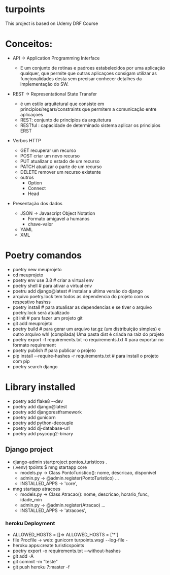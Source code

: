 # turpoints
This project is based on Udemy DRF Course


# Conceitos:
  - API -> Application Programming Interface
    -  E um conjunto de rotinas e padroes estabelecidos por uma aplicação qualquer,
    que permite que outras aplicaçoes consigam utilizar as funcionalidades desta 
    sem precisar conhecer detalhes da impĺementação do SW.
  - REST -> Representational State Transfer
    - é um estilo arquitetural que consiste em principios/regars/constraints
      que permitem a comunicação entre aplicaçoes
    - REST: conjunto de principios da arquitetura
    - RESTful : capacidade de determinado sistema aplicar os principios ERST
    
  - Verbos HTTP
    - GET recuperar um recurso
    - POST criar um novo recurso
    - PUT atualizar o estado de um recurso
    - PATCH atualizar o parte de um recurso
    - DELETE remover um recurso existente
    - outros 
      - Option
      - Connect
      - Head
    
  - Presentação dos dados
    - JSON -> Javascript Object Notation
      - Formato amigavel a humanos
      - chave-valor
    - YAML
    - XML
    
# Poetry comandos
  - poetry new meuprojeto
  - cd meuprojeto
  - poetry env use 3.8  # criar a virtual env
  - poetry shell   # para ativar a virtual env
  - poetru add django@latest   # instalar a ultima versão do django
  - arquivo poetry.lock tem todos as dependencia do projeto com os respestivo hashss
  - poetry install   # para atualisar as dependencias e se tiver o arquivo poetry.lock será atualizado
  - git init       # para fazer um projeto git 
  - git add meuprojeto
  - poetry build   # para gerar um arquivo tar.gz (um distribuição simples) e outro arquivo whl (compilada)
    Uma pasta dist é criada na raiz do projeto
  - poetry export -f requirements.txt -o requirements.txt  # para exportar no formato requirement
  - poetry publish    # para publicar o projeto 
  - pip install --require-hashes -r requirements.txt  # para install o projeto com pip
  - poetry search django   

# Library installed
  - poetry add flake8  --dev
  - poetry add django@latest
  - poetry add djangorestframework
  - poetry add gunicorn
  - poetry add python-decouple
  - poetry add dj-database-url
  - poetry add psycopg2-binary

## Django project
  - django-admin startproject pontos_turisticos .
  - (.venv) tpoints $ mng startapp core
    - models.py -> Class PontoTuristico(): nome, descricao, disponivel
    - admin.py  -> @admin.register(PontoTuristico) ...
    - INSTALLED_APPS  -> 'core',
  - mng startapp atracoes
    - models.py -> Class Atracao(): nome, descricao, horario_func, idade_min
    - admin.py  -> @admin.register(Atracao) ...
    - INSTALLED_APPS  -> 'atracoes',
    

### heroku Deployment
  - ALLOWED_HOSTS = []=> ALLOWED_HOSTS = ['*']
  - file Procfile -> web: gunicorn turpoints.wsgi --log-file -
  - heroku apps:create turisticspoints
  - poetry export -o requirements.txt --without-hashes
  - git add -A
  - git commit -m "teste"
  - git push heroku 7:master -f


